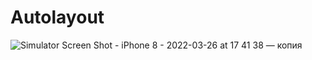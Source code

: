 # Autolayout

![Simulator Screen Shot - iPhone 8 - 2022-03-26 at 17 41 38 — копия](https://user-images.githubusercontent.com/102160659/160246945-6894a5e9-53b4-4832-8434-854d8fd404a3.png)
